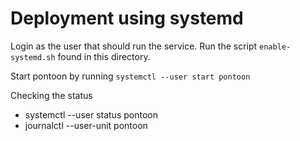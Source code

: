 # Deployment using systemd

Login as the user that should run the service. Run the script
`enable-systemd.sh` found in this directory.

Start pontoon by running `systemctl --user start pontoon`

Checking the status

- systemctl --user status pontoon
- journalctl --user-unit pontoon
